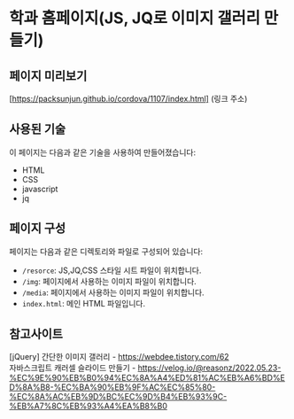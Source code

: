# 학과 홈페이지(JS, JQ로 이미지 갤러리 만들기)

## 페이지 미리보기

[https://packsunjun.github.io/cordova/1107/index.html] (링크 주소)

## 사용된 기술

이 페이지는 다음과 같은 기술을 사용하여 만들어졌습니다:
- HTML
- CSS
- javascript
- jq

## 페이지 구성

페이지는 다음과 같은 디렉토리와 파일로 구성되어 있습니다:

- `/resorce`: JS,JQ,CSS 스타일 시트 파일이 위치합니다.
- `/img`: 페이지에서 사용하는 이미지 파일이 위치합니다.
- `/media`: 페이지에서 사용하는 이미지 파일이 위치합니다.
- `index.html`: 메인 HTML 파일입니다.

## 참고사이트
[jQuery] 간단한 이미지 갤러리 - https://webdee.tistory.com/62<br>
자바스크립트 캐러셀 슬라이드 만들기 - https://velog.io/@reasonz/2022.05.23-%EC%9E%90%EB%B0%94%EC%8A%A4%ED%81%AC%EB%A6%BD%ED%8A%B8-%EC%BA%90%EB%9F%AC%EC%85%80-%EC%8A%AC%EB%9D%BC%EC%9D%B4%EB%93%9C-%EB%A7%8C%EB%93%A4%EA%B8%B0
